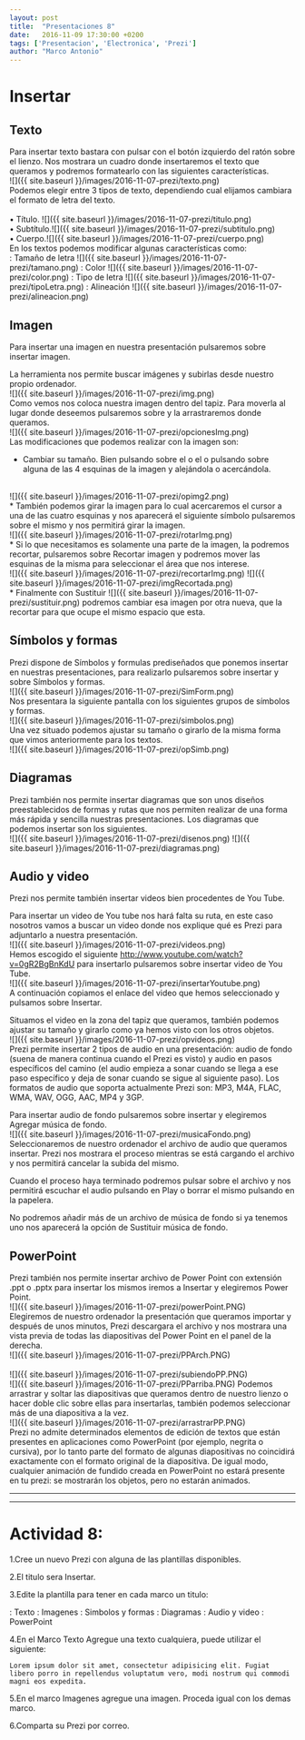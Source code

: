 ```yaml
---
layout: post
title:  "Presentaciones 8"
date:   2016-11-09 17:30:00 +0200
tags: ['Presentacion', 'Electronica', 'Prezi']
author: "Marco Antonio"
---
```


# Insertar

## Texto

Para insertar texto bastara con pulsar con el botón izquierdo del ratón sobre el lienzo. Nos mostrara un cuadro donde insertaremos el texto que queramos y podremos formatearlo con las siguientes  características.
<br>
![]({{ site.baseurl }}/images/2016-11-07-prezi/texto.png)
<br>
Podemos elegir entre 3 tipos de texto, dependiendo cual elijamos cambiara el formato de letra del texto.
<br>    
• Título. ![]({{ site.baseurl }}/images/2016-11-07-prezi/titulo.png)
<br>
• Subtítulo.![]({{ site.baseurl }}/images/2016-11-07-prezi/subtitulo.png)
<br>
• Cuerpo.![]({{ site.baseurl }}/images/2016-11-07-prezi/cuerpo.png)
<br>
En los textos podemos modificar algunas características como: <br>
 : Tamaño de letra  ![]({{ site.baseurl }}/images/2016-11-07-prezi/tamano.png)
 : Color  ![]({{ site.baseurl }}/images/2016-11-07-prezi/color.png)
 : Tipo de letra  ![]({{ site.baseurl }}/images/2016-11-07-prezi/tipoLetra.png)
 : Alineación ![]({{ site.baseurl }}/images/2016-11-07-prezi/alineacion.png)


## Imagen

Para insertar una imagen en nuestra presentación pulsaremos sobre insertar imagen.

La herramienta nos permite buscar imágenes y subirlas desde nuestro propio ordenador. 
<br>
![]({{ site.baseurl }}/images/2016-11-07-prezi/img.png)
<br>
Como vemos nos coloca nuestra imagen dentro del tapiz. Para moverla al lugar donde deseemos pulsaremos sobre y la arrastraremos donde queramos.
<br>
![]({{ site.baseurl }}/images/2016-11-07-prezi/opcionesImg.png)
<br>
Las modificaciones que podemos realizar con la imagen son:

* Cambiar su tamaño. Bien pulsando sobre el o el o pulsando sobre alguna de las 4 esquinas de la imagen y alejándola o acercándola.
<br>
![]({{ site.baseurl }}/images/2016-11-07-prezi/opimg2.png)
<br>
* También podemos girar la imagen para lo cual acercaremos el cursor a una de las cuatro esquinas y nos aparecerá el siguiente símbolo pulsaremos sobre el mismo y nos permitirá girar la imagen.
<br>
![]({{ site.baseurl }}/images/2016-11-07-prezi/rotarImg.png)
<br>
* Si lo que necesitamos es solamente una parte de la imagen, la podremos recortar, pulsaremos sobre Recortar imagen  y podremos mover las esquinas de la misma para seleccionar el área que nos interese.
<br>
![]({{ site.baseurl }}/images/2016-11-07-prezi/recortarImg.png) ![]({{ site.baseurl }}/images/2016-11-07-prezi/imgRecortada.png)
<br>
* Finalmente con Sustituir ![]({{ site.baseurl }}/images/2016-11-07-prezi/sustituir.png) podremos cambiar esa imagen por otra nueva, que la recortar para que ocupe el mismo espacio que esta.

## Símbolos y formas

Prezi dispone de Símbolos y formulas prediseñados que ponemos insertar en nuestras presentaciones, para realizarlo pulsaremos sobre insertar y sobre Símbolos y formas.
<br>
![]({{ site.baseurl }}/images/2016-11-07-prezi/SimForm.png)
<br>
Nos presentara la siguiente pantalla con los siguientes grupos de símbolos y formas.
<br>
![]({{ site.baseurl }}/images/2016-11-07-prezi/simbolos.png)
<br>
Una vez situado podemos ajustar su tamaño o girarlo de la misma forma que vimos anteriormente para los textos.
<br>
![]({{ site.baseurl }}/images/2016-11-07-prezi/opSimb.png)
<br>

## Diagramas

Prezi también nos permite insertar diagramas que son unos diseños preestablecidos de formas y rutas que nos permiten realizar de una forma más rápida y sencilla nuestras presentaciones. Los diagramas que podemos insertar son los siguientes.
<br>
![]({{ site.baseurl }}/images/2016-11-07-prezi/disenos.png) ![]({{ site.baseurl }}/images/2016-11-07-prezi/diagramas.png)
<br>

## Audio y video

Prezi nos permite también insertar videos bien procedentes de You Tube.

Para insertar un video de You tube nos hará falta su ruta, en este caso nosotros vamos a buscar un video donde nos explique qué es Prezi para adjuntarlo a nuestra presentación.
<br>
![]({{ site.baseurl }}/images/2016-11-07-prezi/videos.png)
<br>
Hemos escogido el siguiente <a href="http://www.youtube.com/watch?v=0gR2BgBnKdU">http://www.youtube.com/watch?v=0gR2BgBnKdU</a> para insertarlo pulsaremos sobre insertar video de You Tube.
<br>
![]({{ site.baseurl }}/images/2016-11-07-prezi/insertarYoutube.png)
<br>
A continuación copiamos el enlace del video que hemos seleccionado y pulsamos sobre Insertar.

Situamos el video en la zona del tapiz que queramos, también podemos ajustar su tamaño y girarlo como ya hemos visto con los otros objetos.
<br>
![]({{ site.baseurl }}/images/2016-11-07-prezi/opvideos.png)
<br>
Prezi permite insertar 2 tipos de audio en una presentación: audio de fondo (suena de manera continua cuando el Prezi es visto) y audio en pasos específicos del camino (el audio empieza a sonar cuando se llega a ese paso específico y deja de sonar cuando se sigue al siguiente paso). Los formatos de audio que soporta actualmente Prezi son: MP3, M4A, FLAC, WMA, WAV, OGG, AAC, MP4 y 3GP.

Para insertar audio de fondo pulsaremos sobre insertar y elegiremos Agregar música de fondo.
<br>
![]({{ site.baseurl }}/images/2016-11-07-prezi/musicaFondo.png)
<br>
Seleccionaremos de nuestro ordenador el archivo de audio que queramos insertar. Prezi nos mostrara el proceso mientras se está cargando el archivo y nos permitirá cancelar la subida del mismo.

Cuando el proceso haya terminado podremos pulsar sobre el archivo y nos permitirá escuchar el audio pulsando en Play o borrar el mismo pulsando en la papelera.

No podremos añadir más de un archivo de música de fondo si ya tenemos uno nos aparecerá la opción de Sustituir música de fondo.

## PowerPoint

Prezi también nos permite insertar archivo de Power Point con extensión .ppt o .pptx para insertar los mismos iremos a Insertar y elegiremos Power Point.
<br>
![]({{ site.baseurl }}/images/2016-11-07-prezi/powerPoint.PNG)
<br>
Elegiremos de nuestro ordenador la presentación que queramos importar y después de unos minutos, Prezi descargara el archivo y nos mostrara una vista previa de todas las diapositivas del Power Point en el panel de la derecha.
<br>
![]({{ site.baseurl }}/images/2016-11-07-prezi/PPArch.PNG)
<br>
<br>
![]({{ site.baseurl }}/images/2016-11-07-prezi/subiendoPP.PNG)
<br>
![]({{ site.baseurl }}/images/2016-11-07-prezi/PParriba.PNG)
Podemos arrastrar y soltar las diapositivas que queramos dentro de nuestro lienzo o hacer doble clic sobre ellas para insertarlas, también podemos seleccionar más de una diapositiva a la vez.
<br>
![]({{ site.baseurl }}/images/2016-11-07-prezi/arrastrarPP.PNG)
<br>
Prezi no admite determinados elementos de edición de textos que están presentes en aplicaciones como PowerPoint (por ejemplo, negrita o cursiva), por lo tanto parte del formato de algunas diapositivas no coincidirá exactamente con el formato original de la diapositiva. De igual modo, cualquier animación de fundido creada en PowerPoint no estará presente en tu prezi: se mostrarán los objetos, pero no estarán animados.

***
***

# Actividad 8:

1.Cree un nuevo Prezi con alguna de las plantillas disponibles.

2.El titulo sera Insertar.

3.Edite la plantilla para tener en cada marco un titulo:

 : Texto
 : Imagenes
 : Simbolos y formas
 : Diagramas
 : Audio y video
 : PowerPoint

4.En el Marco Texto Agregue una texto cualquiera, puede utilizar el siguiente:

~~~
Lorem ipsum dolor sit amet, consectetur adipisicing elit. Fugiat libero porro in repellendus voluptatum vero, modi nostrum qui commodi magni eos expedita.
~~~

5.En el marco Imagenes agregue una imagen. Proceda igual con los demas marco.

6.Comparta su Prezi por correo.